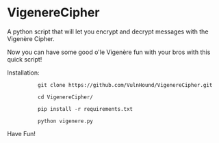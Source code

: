 # VigenereCipher

A python script that will let you encrypt and decrypt messages with the Vigenère Cipher.

Now you can have some good o'le Vigenère fun with your bros with this quick script!

Installation:
              
              git clone https://github.com/VulnHound/VigenereCipher.git
              
              cd VigenereCipher/
              
              pip install -r requirements.txt
              
              python vigenere.py
              
Have Fun!
